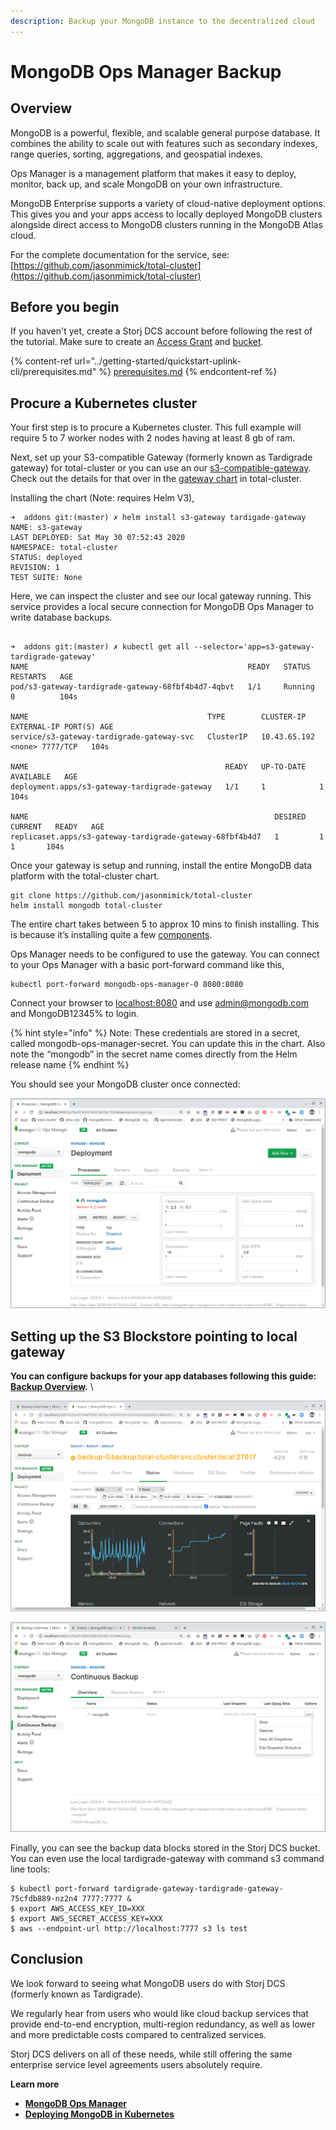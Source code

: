 ```yaml
---
description: Backup your MongoDB instance to the decentralized cloud
---
```


# MongoDB Ops Manager Backup

## **Overview**

MongoDB is a powerful, flexible, and scalable general purpose database.  It combines the ability to scale out with features such as secondary indexes, range queries, sorting, aggregations, and geospatial indexes.

Ops Manager is a management platform that makes it easy to deploy, monitor, back up, and scale MongoDB on your own infrastructure.

MongoDB Enterprise supports a variety of cloud-native deployment options. This gives you and your apps access to locally deployed MongoDB clusters alongside direct access to MongoDB clusters running in the MongoDB Atlas cloud.&#x20;

For the complete documentation for the service, see: [https://github.com/jasonmimick/total-cluster](https://github.com/jasonmimick/total-cluster)

## Before you begin

If you haven't yet, create a Storj DCS account before following the rest of the tutorial.  Make sure to create an [Access Grant](../getting-started/quickstart-uplink-cli/uploading-your-first-object/create-first-access-grant.md) and [bucket](../getting-started/quickstart-uplink-cli/uploading-your-first-object/create-a-bucket.md).

{% content-ref url="../getting-started/quickstart-uplink-cli/prerequisites.md" %}
[prerequisites.md](../getting-started/quickstart-uplink-cli/prerequisites.md)
{% endcontent-ref %}

## Procure a Kubernetes cluster

Your first step is to procure a Kubernetes cluster. This full example will require 5 to 7 worker nodes with 2 nodes having at least 8 gb of ram.&#x20;

Next, set up your S3-compatible Gateway (formerly known as Tardigrade gateway) for total-cluster or you can use an our [s3-compatible-gateway](../api-reference/s3-compatible-gateway/ "mention"). Check out the details for that over in the [gateway chart](https://github.com/jasonmimick/total-cluster/tree/master/addons/tardigade-gateway) in total-cluster.

Installing the chart (Note: requires Helm V3),

```
➜  addons git:(master) ✗ helm install s3-gateway tardigade-gateway
NAME: s3-gateway
LAST DEPLOYED: Sat May 30 07:52:43 2020
NAMESPACE: total-cluster
STATUS: deployed
REVISION: 1
TEST SUITE: None
```

Here, we can inspect the cluster and see our local gateway running. This service provides a local secure connection for MongoDB Ops Manager to write database backups.

```

➜  addons git:(master) ✗ kubectl get all --selector='app=s3-gateway-tardigrade-gateway'
NAME                                                 READY   STATUS    RESTARTS   AGE
pod/s3-gateway-tardigrade-gateway-68fbf4b4d7-4qbvt   1/1     Running   0          104s

NAME                                        TYPE        CLUSTER-IP EXTERNAL-IP PORT(S) AGE
service/s3-gateway-tardigrade-gateway-svc   ClusterIP   10.43.65.192 <none> 7777/TCP   104s

NAME                                            READY   UP-TO-DATE   AVAILABLE   AGE
deployment.apps/s3-gateway-tardigrade-gateway   1/1     1            1           104s

NAME                                                       DESIRED   CURRENT   READY   AGE
replicaset.apps/s3-gateway-tardigrade-gateway-68fbf4b4d7   1         1         1       104s
```

Once your gateway is setup and running, install the entire MongoDB data platform with the total-cluster chart.&#x20;

```
git clone https://github.com/jasonmimick/total-cluster
helm install mongodb total-cluster
```

The entire chart takes between 5 to approx 10 mins to finish installing. This is because it’s installing quite a few [components](https://github.com/jasonmimick/total-cluster#what-is-total-cluster).

Ops Manager needs to be configured to use the gateway. You can connect to your Ops Manager with a basic port-forward command like this,

```
kubectl port-forward mongodb-ops-manager-0 8080:8080 
```

Connect your browser to [localhost:8080](http://localhost:8080) and use [admin@mongodb.com](mailto:admin@mongodb.com) and MongoDB12345% to login.

{% hint style="info" %}
Note: These credentials are stored in a secret, called mongodb-ops-manager-secret. You can update this in the chart. Also note the “mongodb” in the secret name comes directly from the Helm release name
{% endhint %}

You should see your MongoDB cluster once connected:

![](<../.gitbook/assets/image (164).png>)

## **Setting up the S3 Blockstore pointing to local gateway**

**You can configure backups for your app databases following this guide:** [**Backup Overview**](https://docs.opsmanager.mongodb.com/current/core/backup-overview/)**.** \


![](<../.gitbook/assets/image (165).png>)

![](<../.gitbook/assets/image (159).png>)

Finally, you can see the backup data blocks stored in the Storj DCS bucket. You can even use the local tardigrade-gateway with command s3 command line tools:

```
$ kubectl port-forward tardigrade-gateway-tardigrade-gateway-75cfdb889-nz2n4 7777:7777 &
$ export AWS_ACCESS_KEY_ID=XXX
$ export AWS_SECRET_ACCESS_KEY=XXX 
$ aws --endpoint-url http://localhost:7777 s3 ls test
```

## **Conclusion**

We look forward to seeing what MongoDB users do with Storj DCS (formerly known as Tardigrade).&#x20;

We regularly hear from users who would like cloud backup services that provide end-to-end encryption, multi-region redundancy, as well as lower and more predictable costs compared to centralized services.&#x20;

Storj DCS delivers on all of these needs, while still offering the same enterprise service level agreements users absolutely require.&#x20;

**Learn more**

* [**MongoDB Ops Manager**](https://www.mongodb.com/products/ops-manager)
* [**Deploying MongoDB in Kubernetes** ](https://www.mongodb.com/kubernetes)
